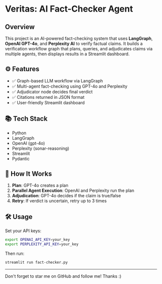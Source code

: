 # Veritas: AI Fact-Checker Agent

## Overview
This project is an AI-powered fact-checking system that uses **LangGraph**, **OpenAI GPT-4o**, and **Perplexity AI** to verify factual claims. It builds a verification workflow graph that plans, queries, and adjudicates claims via multiple agents, then displays results in a Streamlit dashboard.

## ⚙️ Features
- ✅ Graph-based LLM workflow via LangGraph
- ✅ Multi-agent fact-checking using GPT-4o and Perplexity
- ✅ Adjudicator node decides final verdict
- ✅ Citations returned in JSON format
- ✅ User-friendly Streamlit dashboard

## 📚 Tech Stack
- Python
- LangGraph
- OpenAI (gpt-4o)
- Perplexity (sonar-reasoning)
- Streamlit
- Pydantic

## 🚀 How It Works
1. **Plan**: GPT-4o creates a plan
2. **Parallel Agent Execution**: OpenAI and Perplexity run the plan
3. **Adjudication**: GPT-4o decides if the claim is true/false
4. **Retry**: If verdict is uncertain, retry up to 3 times

## 🛠️ Usage
Set your API keys:
```bash
export OPENAI_API_KEY=your_key
export PERPLEXITY_API_KEY=your_key
```

Then run:
```bash
streamlit run fact-checker.py
```

---

Don't forget to star me on GitHub and follow me! Thanks :)
